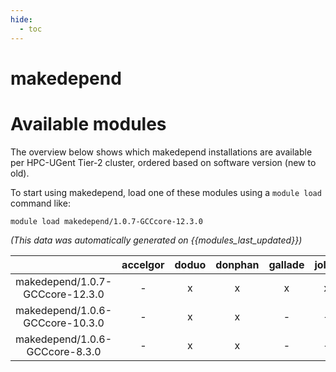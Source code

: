 ```yaml
---
hide:
  - toc
---
```


makedepend
==========

# Available modules


The overview below shows which makedepend installations are available per HPC-UGent Tier-2 cluster, ordered based on software version (new to old).

To start using makedepend, load one of these modules using a `module load` command like:

```shell
module load makedepend/1.0.7-GCCcore-12.3.0
```

*(This data was automatically generated on {{modules_last_updated}})*  

| |accelgor|doduo|donphan|gallade|joltik|shinx|skitty|
| :---: | :---: | :---: | :---: | :---: | :---: | :---: | :---: |
|makedepend/1.0.7-GCCcore-12.3.0|-|x|x|x|x|x|x|
|makedepend/1.0.6-GCCcore-10.3.0|-|x|x|-|-|-|-|
|makedepend/1.0.6-GCCcore-8.3.0|-|x|x|-|-|-|-|
